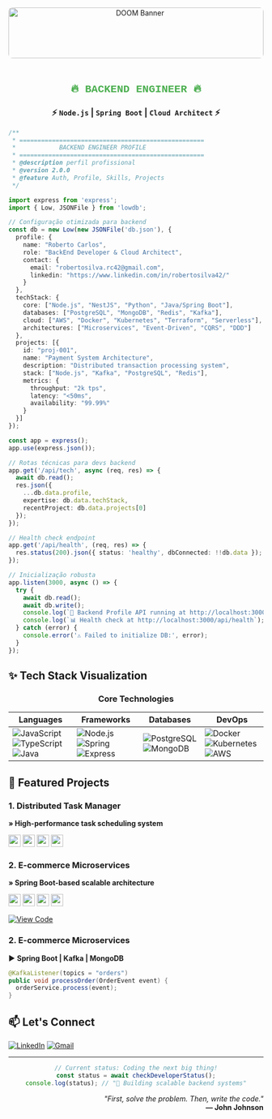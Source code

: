 <div align="center">
  <img src="https://etgeekera.com/wp-content/uploads/2016/09/doom-banner.jpg" alt="DOOM Banner" style="width: 100%; max-height: 100px; object-fit: cover; border-radius: 8px; margin-bottom: 20px;"/>
</div>

<div align="center">
  
<h2 style="font-family: 'Courier New', monospace; color: #4CAF50;">🔥 BACKEND ENGINEER 🔥</h2>  
<h3>⚡ <code>Node.js</code> | <code>Spring Boot</code> | <code>Cloud Architect</code> ⚡</h3>

</div>

```typescript
/**
 * ===================================================
 *            BACKEND ENGINEER PROFILE
 * ===================================================
 * @description perfil profissional
 * @version 2.0.0
 * @feature Auth, Profile, Skills, Projects
 */

import express from 'express';
import { Low, JSONFile } from 'lowdb';

// Configuração otimizada para backend
const db = new Low(new JSONFile('db.json'), {
  profile: {
    name: "Roberto Carlos",
    role: "BackEnd Developer & Cloud Architect",
    contact: {
      email: "robertosilva.rc42@gmail.com",
      linkedin: "https://www.linkedin.com/in/robertosilva42/"
    }
  },
  techStack: {
    core: ["Node.js", "NestJS", "Python", "Java/Spring Boot"],
    databases: ["PostgreSQL", "MongoDB", "Redis", "Kafka"],
    cloud: ["AWS", "Docker", "Kubernetes", "Terraform", "Serverless"],
    architectures: ["Microservices", "Event-Driven", "CQRS", "DDD"]
  },
  projects: [{
    id: "proj-001",
    name: "Payment System Architecture",
    description: "Distributed transaction processing system",
    stack: ["Node.js", "Kafka", "PostgreSQL", "Redis"],
    metrics: {
      throughput: "2k tps",
      latency: "<50ms",
      availability: "99.99%"
    }
  }]
});

const app = express();
app.use(express.json());

// Rotas técnicas para devs backend
app.get('/api/tech', async (req, res) => {
  await db.read();
  res.json({
    ...db.data.profile,
    expertise: db.data.techStack,
    recentProject: db.data.projects[0]
  });
});

// Health check endpoint
app.get('/api/health', (req, res) => {
  res.status(200).json({ status: 'healthy', dbConnected: !!db.data });
});

// Inicialização robusta
app.listen(3000, async () => {
  try {
    await db.read();
    await db.write();
    console.log(`🚀 Backend Profile API running at http://localhost:3000/api/tech`);
    console.log(`📊 Health check at http://localhost:3000/api/health`);
  } catch (error) {
    console.error('⚠️ Failed to initialize DB:', error);
  }
});
```

## **✨ Tech Stack Visualization**

<div align="center">

### **Core Technologies**
| Languages | Frameworks | Databases | DevOps |
|-----------|------------|-----------|--------|
| ![JavaScript](https://img.shields.io/badge/JavaScript-F7DF1E?logo=javascript&logoColor=black) ![TypeScript](https://img.shields.io/badge/TypeScript-3178C6?logo=typescript&logoColor=white) ![Java](https://img.shields.io/badge/Java-ED8B00?logo=openjdk&logoColor=white) | ![Node.js](https://img.shields.io/badge/Node.js-339933?logo=nodedotjs&logoColor=white) ![Spring](https://img.shields.io/badge/Spring-6DB33F?logo=spring&logoColor=white) ![Express](https://img.shields.io/badge/Express-000000?logo=express&logoColor=white) | ![PostgreSQL](https://img.shields.io/badge/PostgreSQL-4169E1?logo=postgresql&logoColor=white) ![MongoDB](https://img.shields.io/badge/MongoDB-47A248?logo=mongodb&logoColor=white) | ![Docker](https://img.shields.io/badge/Docker-2496ED?logo=docker&logoColor=white) ![Kubernetes](https://img.shields.io/badge/Kubernetes-326CE5?logo=kubernetes&logoColor=white) ![AWS](https://img.shields.io/badge/AWS-232F3E?logo=amazonaws&logoColor=white) |

</div>

## **🚀 Featured Projects**

### **1. Distributed Task Manager**  
**» High-performance task scheduling system**  
<div>
  <img src="https://img.shields.io/badge/-Node.js-339933" height="24">
  <img src="https://img.shields.io/badge/-TypeScript-3178C6" height="24">
  <img src="https://img.shields.io/badge/-RabbitMQ-FF6600" height="24">
  <img src="https://img.shields.io/badge/-PostgreSQL-4169E1" height="24">
</div>

### **2. E-commerce Microservices**  
**» Spring Boot-based scalable architecture**  
<div>
  <img src="https://img.shields.io/badge/-Spring_Boot-6DB33F" height="24">
  <img src="https://img.shields.io/badge/-Kafka-231F20" height="24">
  <img src="https://img.shields.io/badge/-MongoDB-47A248" height="24">
  <img src="https://img.shields.io/badge/-Docker-2496ED" height="24">
</div>

[![View Code](https://img.shields.io/badge/-Repository-181717?logo=github)](https://github.com/yourrepo)

### **2. E-commerce Microservices**  
▶ **Spring Boot | Kafka | MongoDB**  
```java
@KafkaListener(topics = "orders")
public void processOrder(OrderEvent event) {
  orderService.process(event); 
}
```

## **📫 Let's Connect**

[![LinkedIn](https://img.shields.io/badge/LinkedIn-0A66C2?style=for-the-badge&logo=linkedin&logoColor=white)](https://www.linkedin.com/in/robertosilva42/)
[![Gmail](https://img.shields.io/badge/Gmail-EA4335?style=for-the-badge&logo=gmail&logoColor=white)](mailto:threelines.fivelines42@gmail.com)

---

<div align="center">
  
```javascript
// Current status: Coding the next big thing!
const status = await checkDeveloperStatus();
console.log(status); // "🚀 Building scalable backend systems"
```
  
</div>


<div align="right">

_"First, solve the problem. Then, write the code."_  
**— John Johnson**

</div>
